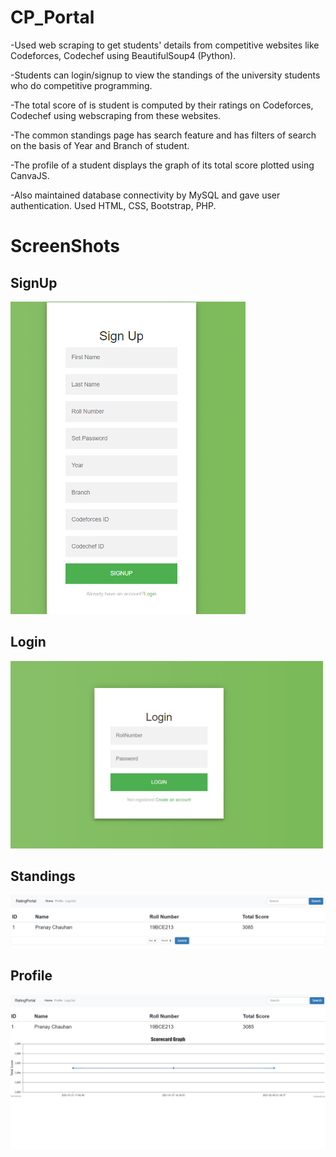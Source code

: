# CP_Portal

-Used web scraping to get students' details from competitive websites like Codeforces, Codechef using BeautifulSoup4 (Python).

-Students can login/signup to view the standings of the university students who do competitive programming. 

-The total score of is student is computed by their ratings on Codeforces, Codechef using webscraping from these websites.

-The common standings page has search feature and has filters of search on the basis of Year and Branch of student.

-The profile of a student displays the graph of its total score plotted using CanvaJS.

-Also maintained database connectivity by MySQL and gave user authentication. Used HTML, CSS, Bootstrap, PHP.


# ScreenShots

## SignUp
<img src = "Screenshots/CP_Portal_SignUp.png" height=500>

## Login
<img src = "Screenshots/CP_Portal_Login.png" width=500 >

## Standings
<img src = "Screenshots/CP_Portal_02.png">

## Profile
<img src = "Screenshots/CP_Portal_01.png">

